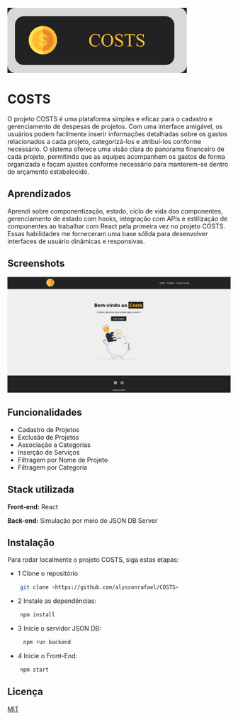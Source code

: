 
![Logo](./src/img/logo.png)


# COSTS


O projeto COSTS é uma plataforma simples e eficaz para o cadastro e gerenciamento de despesas de projetos. Com uma interface amigável, os usuários podem facilmente inserir informações detalhadas sobre os gastos relacionados a cada projeto, categorizá-los e atribuí-los conforme necessário. O sistema oferece uma visão clara do panorama financeiro de cada projeto, permitindo que as equipes acompanhem os gastos de forma organizada e façam ajustes conforme necessário para manterem-se dentro do orçamento estabelecido. 

## Aprendizados

Aprendi sobre componentização, estado, ciclo de vida dos componentes, gerenciamento de estado com hooks, integração com APIs e estilização de componentes ao trabalhar com React pela primeira vez no projeto COSTS. Essas habilidades me forneceram uma base sólida para desenvolver interfaces de usuário dinâmicas e responsivas.


## Screenshots

![App Screenshot](./src/img/img-do-projeto.png)


## Funcionalidades

- Cadastro de Projetos
- Exclusão de Projetos
- Associação a Categorias
- Inserção de Serviços
- Filtragem por Nome de Projeto
- Filtragem por Categoria


## Stack utilizada

**Front-end:** React

**Back-end:**   Simulação por meio do JSON DB Server


## Instalação


Para rodar localmente o projeto COSTS, siga estas etapas:

- 1 Clone o repositório 
```bash
    git clone <https://github.com/alyssonrafael/COSTS>
```
- 2 Instale as dependências:
```bash
    npm install
```
- 3 Inicie o servidor JSON DB:
```bash
     npm run backend
```
- 4 Inicie o Front-End:
```bash
    npm start
```
    
## Licença

[MIT](https://choosealicense.com/licenses/mit/)

